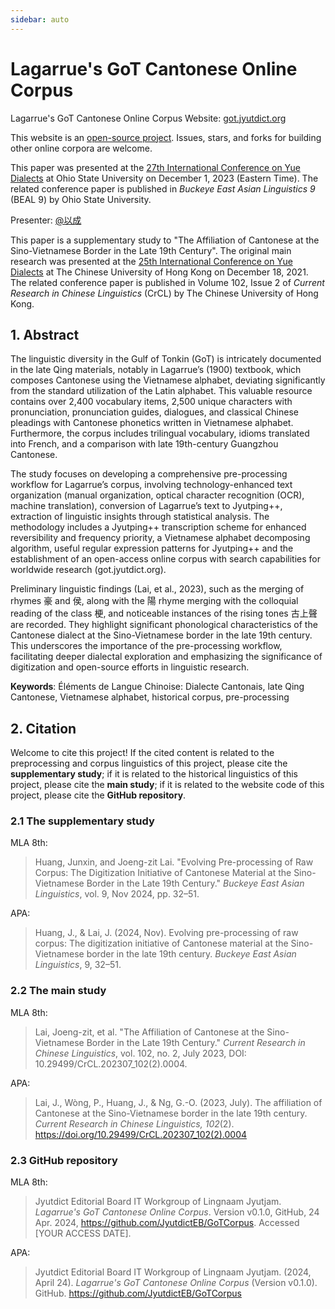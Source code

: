 ```yaml
---
sidebar: auto
---
```


# Lagarrue's GoT Cantonese Online Corpus

Lagarrue's GoT Cantonese Online Corpus Website: [got.jyutdict.org](https://got.jyutdict.org/)

This website is an [open-source project](https://github.com/JyutdictEB/GoTCorpus). Issues, stars, and forks for building other online corpora are welcome.

This paper was presented at the [27th International Conference on Yue Dialects](https://u.osu.edu/yue2023/) at Ohio State University on December 1, 2023 (Eastern Time). The related conference paper is published in *Buckeye East Asian Linguistics 9* (BEAL 9) by Ohio State University.

Presenter: [@以成](https://www.zhihu.com/people/huang-jun-xin-74)

This paper is a supplementary study to "The Affiliation of Cantonese at the Sino-Vietnamese Border in the Late 19th Century". The original main research was presented at the [25th International Conference on Yue Dialects](https://www.cuhk.edu.hk/ics/clrc/yue25/index_en.html) at The Chinese University of Hong Kong on December 18, 2021. The related conference paper is published in Volume 102, Issue 2 of *Current Research in Chinese Linguistics* (CrCL) by The Chinese University of Hong Kong.

## 1. Abstract

The linguistic diversity in the Gulf of Tonkin (GoT) is intricately documented in the late Qing materials, notably in Lagarrue’s (1900) textbook, which composes Cantonese using the Vietnamese alphabet, deviating significantly from the standard utilization of the Latin alphabet. This valuable resource contains over 2,400 vocabulary items, 2,500 unique characters with pronunciation, pronunciation guides, dialogues, and classical Chinese pleadings with Cantonese phonetics written in Vietnamese alphabet. Furthermore, the corpus includes trilingual vocabulary, idioms translated into French, and a comparison with late 19th-century Guangzhou Cantonese.

The study focuses on developing a comprehensive pre-processing workflow for Lagarrue’s corpus, involving technology-enhanced text organization (manual organization, optical character recognition (OCR), machine translation), conversion of Lagarrue’s text to Jyutping++, extraction of linguistic insights through statistical analysis. The methodology includes a Jyutping++ transcription scheme for enhanced reversibility and frequency priority, a Vietnamese alphabet decomposing algorithm, useful regular expression patterns for Jyutping++ and the establishment of an open-access online corpus with search capabilities for worldwide research (got.jyutdict.org).

Preliminary linguistic findings (Lai, et al., 2023), such as the merging of rhymes 豪 and 侯, along with the 陽 rhyme merging with the colloquial reading of the class 梗, and noticeable instances of the rising tones 古上聲 are recorded. They highlight significant phonological characteristics of the Cantonese dialect at the Sino-Vietnamese border in the late 19th century. This underscores the importance of the pre-processing workflow, facilitating deeper dialectal exploration and emphasizing the significance of digitization and open-source efforts in linguistic research.

**Keywords**: Éléments de Langue Chinoise: Dialecte Cantonais, late Qing Cantonese, Vietnamese alphabet, historical corpus, pre-processing

## 2. Citation

Welcome to cite this project! If the cited content is related to the preprocessing and corpus linguistics of this project, please cite the **supplementary study**; if it is related to the historical linguistics of this project, please cite the **main study**; if it is related to the website code of this project, please cite the **GitHub repository**.

### 2.1 The supplementary study

MLA 8th:

> Huang, Junxin, and Joeng-zit Lai. "Evolving Pre-processing of Raw Corpus: The Digitization Initiative of Cantonese Material at the Sino-Vietnamese Border in the Late 19th Century." *Buckeye East Asian Linguistics*, vol. 9, Nov 2024, pp. 32–51.

APA:

> Huang, J., & Lai, J. (2024, Nov). Evolving pre-processing of raw corpus: The digitization initiative of Cantonese material at the Sino-Vietnamese border in the late 19th century. *Buckeye East Asian Linguistics*, 9, 32–51.

### 2.2 The main study

MLA 8th:

> Lai, Joeng-zit, et al. "The Affiliation of Cantonese at the Sino-Vietnamese Border in the Late 19th Century." *Current Research in Chinese Linguistics*, vol. 102, no. 2, July 2023, DOI: 10.29499/CrCL.202307_102(2).0004.

APA:

> Lai, J., Wòng, P., Huang, J., & Ng, G.-O. (2023, July). The affiliation of Cantonese at the Sino-Vietnamese border in the late 19th century. *Current Research in Chinese Linguistics, 102*(2). https://doi.org/10.29499/CrCL.202307_102(2).0004

### 2.3 GitHub repository

MLA 8th:

> Jyutdict Editorial Board IT Workgroup of Lingnaam Jyutjam. *Lagarrue's GoT Cantonese Online Corpus*. Version v0.1.0, GitHub, 24 Apr. 2024, https://github.com/JyutdictEB/GoTCorpus. Accessed [YOUR ACCESS DATE].

APA:

> Jyutdict Editorial Board IT Workgroup of Lingnaam Jyutjam. (2024, April 24). *Lagarrue's GoT Cantonese Online Corpus* (Version v0.1.0). GitHub. https://github.com/JyutdictEB/GoTCorpus
